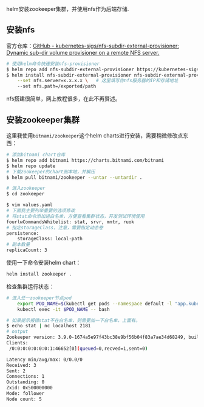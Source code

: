 helm安装zookeeper集群，并使用nfs作为后端存储.
## 安装nfs
官方仓库：[GitHub - kubernetes-sigs/nfs-subdir-external-provisioner: Dynamic sub-dir volume provisioner on a remote NFS server.](https://github.com/kubernetes-sigs/nfs-subdir-external-provisioner)
```bash
# 使用helm命令快速安装nfs-provisioner
$ helm repo add nfs-subdir-external-provisioner https://kubernetes-sigs.github.io/nfs-subdir-external-provisioner/
$ helm install nfs-subdir-external-provisioner nfs-subdir-external-provisioner/nfs-subdir-external-provisioner \
    --set nfs.server=x.x.x.x \   # 这里填写你nfs服务器的IP和存储地址
    --set nfs.path=/exported/path
```
nfs搭建很简单，网上教程很多，在此不再赘述。
## 安装zookeeper集群
这里我使用`bitnami/zookeeper`这个helm charts进行安装，需要稍微修改点东西：
```bash
# 添加bitnami chart仓库
$ helm repo add bitnami https://charts.bitnami.com/bitnami
$ helm repo update
# 下载zookeeper的chart到本地，并解压
$ helm pull bitnami/zookeeper --untar --untardir .

# 进入zookeeper
$ cd zookeeper

$ vim values.yaml
# 下面我主要列举重要的选项修改
# 将stat命令添加进白名单，方便查看集群状态，开发测试环境使用
fourlwCommandsWhitelist: stat, srvr, mntr, ruok
# 指定storageClass，注意，需要指定动态卷
persistence:
    storageClass: local-path
# 副本数量
replicaCount: 3
```
使用一下命令安装helm chart：
```bash
helm install zookeeper .
```
检查集群运行状态：
```bash
# 进入任一zookeeper节点pod
    export POD_NAME=$(kubectl get pods --namespace default -l "app.kubernetes.io/name=zookeeper,app.kubernetes.io/instance=zookeeper,app.kubernetes.io/component=zookeeper" -o jsonpath="{.items[0].metadata.name}")
    kubectl exec -it $POD_NAME -- bash

# 如果提示报错stat不在白名单，则需要加一下白名单，上面有。
$ echo stat | nc localhost 2181
# output
Zookeeper version: 3.9.0-1674a5e97f43bc38e9bf56b04f83a7ae34d68249, built on 2023-07-19 09:09 UTC
Clients:
 /0:0:0:0:0:0:0:1:46652[0](queued=0,recved=1,sent=0)

Latency min/avg/max: 0/0.0/0
Received: 3
Sent: 2
Connections: 1
Outstanding: 0
Zxid: 0x500000000
Mode: follower
Node count: 5

```